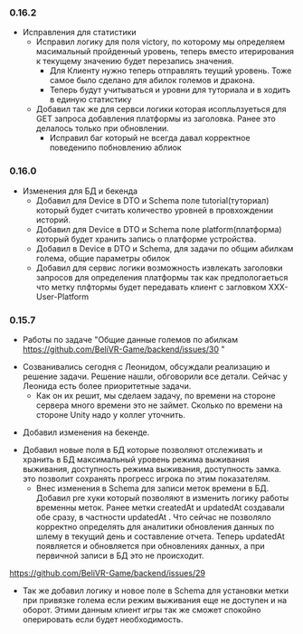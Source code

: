 ### 0.16.2
* Исправления для статистики
  - Исправил логику для поля victory, по которому мы определяем масимальный пройденный уровень, теперь вместо итерирования к текущему значению будет перезапись значения. 
    - Для Клиенту нужно теперь отправлять теущий уровень. Тоже самое было сделано для абилок големов и дракона. 
    - Теперь будут учитываться и уровни для туториала и в ходить в единую статистику
  - Добавил так же для сервси логики которая исопльлзуеться для GET запроса добавления платформы из заголовка. Ранее это делалось только при обновлении.
    - Исправил баг который не всегда давал корректное поведенипо побновлению аблиок

### 0.16.0
* Изменения для БД и бекенда
  - Добавил для Device в DTO и Schema поле tutorial(туториал) который будет считать количество уровней в провхождении историй.
  - Добавил для Device в DTO и Schema поле platform(платформа) который будет хранить запись о платформе устройства.
  - Добавил в Device в DTO и Schema, для задачи по общим абилкам голема, общие параметры обилок
  - Добавил для сервис логики возможность извлекать заголовки запросов для определения платформы так как предпологаеться что метку плфтормы будет передавать клиент с загловком XXX-User-Platform

### 0.15.7

* Работы по задаче "Общие данные големов по абилкам https://github.com/BeliVR-Game/backend/issues/30 "
- Созванивались сегодня с Леонидом, обсуждали реализацию и решение задачи. Решение нашли, обговорили все детали. Сейчас у Леонида есть более приоритетные задачи. 
  - Как он их решит, мы сделаем задачу, по времени на стороне сервера много времени это не займет. Сколько по времени на стороне Unity надо у коллег уточнить.

* Добавил изменения на бекенде. 
- Добавил новые поля в БД которые позволяют отслеживать и хранить в БД максимальный уровень режима выживания выживания, доступность режима выживания, доступность замка. это позволит сохранять прогресс игрока по этим показателям.
  - Внес изменения в Schema для записи меток времени в БД. Добавил pre хуки который позволяют в изменить логику работы временны меток. Ранее метки 
    createdAt и updatedAt создавали обе сразу, в частности updatedAt . Что  сейчас не позволяло корректно определять для аналитики обновления данных по шлему в текущий день и составление отчета. Теперь updatedAt появляется и обновляется  при обновлениях данных,  а при первичной записи в БД это не происходит.

https://github.com/BeliVR-Game/backend/issues/29
- Так же добавил логику и новое поле в Schema для установки метки при привязке голема если режим выживания еще не доступен и на оборот. Этими данным клиент игры так же сможет спокойно оперировать если будет необходимость.
